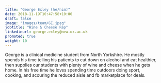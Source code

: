 ```yaml
---
title: "George Exley (he/him)"
date: 2018-11-19T10:47:58+10:00
draft: false
image: "images/team/GE.jpeg"
jobtitle: "Wine & Cheese Rep"
linkedinurl: george.exley@new.ox.ac.uk
promoted: true
weight: 10
---
```


George is a clinical medicine student from North Yorkshire. He mostly spends his time telling his patients to cut down on alcohol and eat healthier, then supplies our students with plenty of wine and cheese when he gets home. In his free time he loves spending time outdoors doing sport, cooking, and scouring the reduced aisle and fb marketplace for deals.
